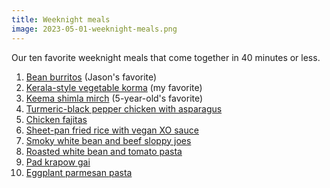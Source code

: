 ```yaml
---
title: Weeknight meals
image: 2023-05-01-weeknight-meals.png
---
```


Our ten favorite weeknight meals that come together in 40 minutes or less.

1. [Bean burritos](https://cooking.nytimes.com/recipes/1022532-bean-and-cheese-burritos) (Jason's favorite)
2. [Kerala-style vegetable korma](https://cooking.nytimes.com/recipes/1024095-kerala-style-vegetable-korma) (my favorite)
3. [Keema shimla mirch](https://cooking.nytimes.com/recipes/1023125-keema-shimla-mirch-ground-chicken-with-bell-peppers) (5-year-old's favorite)
4. [Turmeric-black pepper chicken with asparagus](https://cooking.nytimes.com/recipes/1020970-turmeric-black-pepper-chicken-with-asparagus)
5. [Chicken fajitas](https://cooking.nytimes.com/recipes/1020092-chicken-fajitas)
6. [Sheet-pan fried rice with vegan XO sauce](https://cooking.nytimes.com/recipes/1022892-sheet-pan-fried-rice-with-vegan-xo-sauce)
7. [Smoky white bean and beef sloppy joes](https://cooking.nytimes.com/recipes/1022280-smoky-white-bean-and-beef-sloppy-joes)
8. [Roasted white bean and tomato pasta](https://cooking.nytimes.com/recipes/1024062-roasted-white-bean-and-tomato-pasta)
9. [Pad krapow gai](https://cooking.nytimes.com/recipes/1023437-pad-krapow-gai-thai-basil-chicken)
10. [Eggplant parmesan pasta](https://cooking.nytimes.com/recipes/1023096-eggplant-parmesan-pasta)
